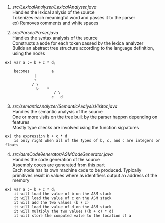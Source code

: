 1) *src/LexicalAnalyzer/LexicalAnalyzer.java*<br />
Handles the lexical anlysis of the source<br />
Tokenizes each meaningful word and passes it to the parser<br />
ex) Removes comments and white spaces<br />


2) *src/Parser/Parser.java*<br />
Handles the syntax analysis of the source<br />
Constructs a node for each token passed by the lexical analyzer<br />
Builds an abstract tree structure according to the language definition, using the nodes<br />
```
ex) var a := b + c * d;

    becomes       	 a
			 |
			 +
			/ \
		      b	   *
	                  / \
	                 c   d
```
				
				
3) *src/semanticAnalyzer/SemanticAnalysisVisitor.java*<br />
Handles the semantic analysis of the source<br />
One or more visits on the tree built by the parser happen depending on features<br />
Mostly type checks are involved using the function signatures<br />
```
ex) the expression b + c * d
    is only right when all of the types of b, c, and d are integers or floats
```	

4) *src/asmCodeGenerator/ASMCodeGenerator.java*<br />
Handles the code generation of the source<br />
Assembly codes are generated from this part<br />
Each node has its own machine code to be produced. Typically primitives result in values where as identifiers output an address of the memory<br />
```
ex) var a := b + c * d;
    it will load the value of b on the ASM stack    
    it will load the value of c on the ASM stack
    it will add the two values (b + c)
    it will load the value of d on the ASM stack
    it will multiply the two values ((b + c) * d)
    it will store the computed value to the location of a
```

